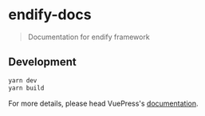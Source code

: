 # endify-docs

> Documentation for endify framework

## Development

```bash
yarn dev
yarn build
```

For more details, please head VuePress's [documentation](https://v1.vuepress.vuejs.org/).

